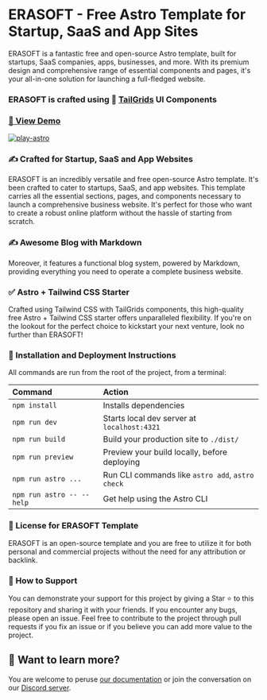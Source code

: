 # ERASOFT - Free Astro Template for Startup, SaaS and App Sites
ERASOFT is a fantastic free and open-source Astro template, built for startups, SaaS companies, apps, businesses, and more. With its premium design and comprehensive range of essential components and pages, it's your all-in-one solution for launching a full-fledged website.

### ERASOFT is crafted using 🥞 [TailGrids](https://tailgrids.com/) UI Components

### [🚀 View Demo](https://play-astro.tailgrids.com/)

[![play-astro](https://github.com/TailGrids/play-astro/blob/main/play-astro.png)](https://play-astro.tailgrids.com/)

### ✍️ Crafted for Startup, SaaS and App Websites
ERASOFT is an incredibly versatile and free open-source Astro template. It's been crafted to cater to startups, SaaS, and app websites. This template carries all the essential sections, pages, and components necessary to launch a comprehensive business website. It's perfect for those who want to create a robust online platform without the hassle of starting from scratch.

### ✍️ Awesome Blog with Markdown
Moreover, it features a functional blog system, powered by Markdown, providing everything you need to operate a complete business website.

### ✅ Astro + Tailwind CSS Starter
Crafted using Tailwind CSS with TailGrids components, this high-quality free Astro + Tailwind CSS starter offers unparalleled flexibility. If you're on the lookout for the perfect choice to kickstart your next venture, look no further than ERASOFT!

### 🚀 Installation and Deployment Instructions

All commands are run from the root of the project, from a terminal:

| Command                   | Action                                           |
| :------------------------ | :----------------------------------------------- |
| `npm install`             | Installs dependencies                            |
| `npm run dev`             | Starts local dev server at `localhost:4321`      |
| `npm run build`           | Build your production site to `./dist/`          |
| `npm run preview`         | Preview your build locally, before deploying     |
| `npm run astro ...`       | Run CLI commands like `astro add`, `astro check` |
| `npm run astro -- --help` | Get help using the Astro CLI                     |

### 📄 License for ERASOFT Template
ERASOFT is an open-source template and you are free to utilize it for both personal and commercial projects without the need for any attribution or backlink.

### 💖 How to Support
You can demonstrate your support for this project by giving a Star ⭐ to this repository and sharing it with your friends. If you encounter any bugs, please open an issue. Feel free to contribute to the project through pull requests if you fix an issue or if you believe you can add more value to the project.

## 👀 Want to learn more?

You are welcome to peruse [our documentation](https://tailgrids.com/astro) or join the conversation on our [Discord server](https://pimjo.com/discord).
